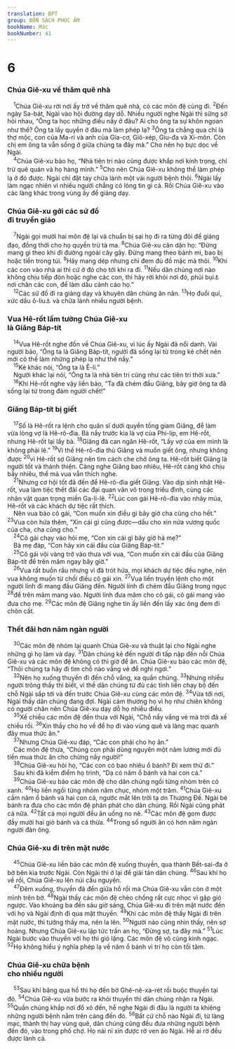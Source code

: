 ```yaml
---
translation: BPT
group: BỐN SÁCH PHÚC ÂM
bookName: Mác 
bookNumber: 41
---
```


<div class="title"><h1>6</h1><h3>Chúa Giê-xu về thăm quê nhà</h3></div>
<span class="verse mac_6_1"> <sup>1</sup>Chúa Giê-xu rời nơi ấy trở về thăm quê nhà, có các môn đệ cùng đi.</span>
<span class="verse mac_6_2"><sup>2</sup>Đến ngày Sa-bát, Ngài vào hội đường dạy dỗ. Nhiều người nghe Ngài thì sững sờ hỏi nhau, “Ông ta học những điều nầy ở đâu? Ai cho ông ta sự khôn ngoan như thế? Ông ta lấy quyền ở đâu mà làm phép lạ?</span>
<span class="verse mac_6_3"><sup>3</sup>Ông ta chẳng qua chỉ là thợ mộc, con của Ma-ri và anh của Gia-cơ, Giô-xép, Giu-đa và Xi-môn. Còn chị em ông ta vẫn sống ở giữa chúng ta đây mà.” Cho nên họ bực dọc về Ngài.<br/></span>
<span class="verse mac_6_4"> <sup>4</sup>Chúa Giê-xu bảo họ, “Nhà tiên tri nào cũng được khắp nơi kính trọng, chỉ trừ quê quán và họ hàng mình.”</span>
<span class="verse mac_6_5"><sup>5</sup>Cho nên Chúa Giê-xu không thể làm phép lạ ở đó được. Ngài chỉ đặt tay chữa lành một vài người bệnh thôi.</span>
<span class="verse mac_6_6"><sup>6</sup>Ngài lấy làm ngạc nhiên vì nhiều người chẳng có lòng tin gì cả. Rồi Chúa Giê-xu vào các làng khác trong vùng ấy để giảng dạy.<br/></span>
<div class="title"><h3>Chúa Giê-xu gởi các sứ đồ<br/>đi truyền giáo</h3></div>
<span class="verse mac_6_7"> <sup>7</sup>Ngài gọi mười hai môn đệ lại và chuẩn bị sai họ đi ra từng đôi để giảng đạo, đồng thời cho họ quyền trừ tà ma.</span>
<span class="verse mac_6_8"><sup>8</sup>Chúa Giê-xu căn dặn họ: “Đừng mang gì theo khi đi đường ngoài cây gậy. Đừng mang theo bánh mì, bao bị hoặc tiền trong túi.</span>
<span class="verse mac_6_9"><sup>9</sup>Hãy mang dép nhưng chỉ đem đủ đồ mặc mà thôi.</span>
<span class="verse mac_6_10"><sup>10</sup>Khi các con vào nhà ai thì cứ ở đó cho tới khi ra đi.</span>
<span class="verse mac_6_11"><sup>11</sup>Nếu dân chúng nơi nào không chịu tiếp đón hoặc nghe các con, thì hãy rời khỏi nơi đó, phủi bụi<a data-toggle="tooltip" data-placement="bottom" title="Một dấu hiệu cảnh cáo, có nghĩa là các môn đệ gạt bỏ những người ấy.">⚓</a> nơi chân các con, để làm dấu cảnh cáo họ.”<br/></span>
<span class="verse mac_6_12"> <sup>12</sup>Các sứ đồ đi ra giảng dạy và khuyên dân chúng ăn năn.</span>
<span class="verse mac_6_13"><sup>13</sup>Họ đuổi quỉ, xức dầu ô-liu<a data-toggle="tooltip" data-placement="bottom" title="Dầu ô-liu dùng làm thuốc trị bệnh.">⚓</a> và chữa lành nhiều người bệnh.<br/></span>
<div class="title"><h3>Vua Hê-rốt lầm tưởng Chúa Giê-xu<br/>là Giăng Báp-tít</h3></div>
<span class="verse mac_6_14"> <sup>14</sup>Vua Hê-rốt nghe đồn về Chúa Giê-xu, vì lúc ấy Ngài đã nổi danh. Vài người bảo, “Ông ta là Giăng Báp-tít, người đã sống lại từ trong kẻ chết nên mới có thể làm những phép lạ như thế nầy.”<br/></span>
<span class="verse mac_6_15"> <sup>15</sup>Kẻ khác nói, “Ông ta là Ê-li.”<br/> Người khác lại nói, “Ông ta là nhà tiên tri cũng như các tiên tri thời xưa.”<br/></span>
<span class="verse mac_6_16"> <sup>16</sup>Khi Hê-rốt nghe vậy liền bảo, “Ta đã chém đầu Giăng, bây giờ ông ta đã sống lại từ trong đám người chết!”<br/></span>
<div class="title"><h3>Giăng Báp-tít bị giết</h3></div>
<span class="verse mac_6_17"> <sup>17</sup>Số là Hê-rốt ra lệnh cho quân sĩ dưới quyền tống giam Giăng, để làm vừa lòng vợ là Hê-rô-đia. Bà nầy trước kia là vợ của Phi-líp, em Hê-rốt, nhưng Hê-rốt lại lấy bà.</span>
<span class="verse mac_6_18"><sup>18</sup>Giăng đã can ngăn Hê-rốt, “Lấy vợ của em mình là không phải lẽ.”</span>
<span class="verse mac_6_19"><sup>19</sup>Vì thế Hê-rô-đia thù Giăng và muốn giết ông, nhưng không được</span>
<span class="verse mac_6_20"><sup>20</sup>vì Hê-rốt sợ Giăng nên tìm cách che chở ông ta. Hê-rốt biết Giăng là người tốt và thánh thiện. Càng nghe Giăng bao nhiêu, Hê-rốt càng khó chịu bấy nhiêu, thế mà vua vẫn thích nghe.<br/></span>
<span class="verse mac_6_21"> <sup>21</sup>Nhưng cơ hội tốt đã đến để Hê-rô-đia giết Giăng. Vào dịp sinh nhật Hê-rốt, vua làm tiệc thết đãi các đại quan văn võ trong triều đình, cùng các nhân vật quan trọng miền Ga-li-lê.</span>
<span class="verse mac_6_22"><sup>22</sup>Lúc con gái Hê-rô-đia vào nhảy múa, Hê-rốt và các khách dự tiệc rất thích.<br/> Nên vua bảo cô gái, “Con muốn xin điều gì bây giờ cha cũng cho hết.”</span>
<span class="verse mac_6_23"><sup>23</sup>Vua còn hứa thêm, “Xin cái gì cũng được—dầu cho xin nửa vương quốc của cha, cha cũng cho.”<br/></span>
<span class="verse mac_6_24"> <sup>24</sup>Cô gái chạy vào hỏi mẹ, “Con xin cái gì bây giờ hả mẹ?”<br/> Bà mẹ đáp, “Con hãy xin cái đầu của Giăng Báp-tít.”<br/></span>
<span class="verse mac_6_25"> <sup>25</sup>Cô gái vội vàng trở vào thưa với vua, “Con muốn xin cái đầu của Giăng Báp-tít để trên mâm ngay bây giờ.”<br/></span>
<span class="verse mac_6_26"> <sup>26</sup>Vua rất buồn rầu nhưng vì đã trót hứa, mọi khách dự tiệc đều nghe, nên vua không muốn từ chối điều cô gái xin.</span>
<span class="verse mac_6_27"><sup>27</sup>Vua liền truyền lệnh cho một người lính đi mang đầu Giăng đến. Người lính đi chém đầu Giăng trong ngục</span>
<span class="verse mac_6_28"><sup>28</sup>để trên mâm mang vào. Người lính đưa mâm cho cô gái, cô gái mang vào đưa cho mẹ.</span>
<span class="verse mac_6_29"><sup>29</sup>Các môn đệ Giăng nghe tin ấy liền đến lấy xác ông đem đi chôn cất.<br/></span>
<div class="title"><h3>Thết đãi hơn năm ngàn người</h3></div>
<span class="verse mac_6_30"> <sup>30</sup>Các môn đệ nhóm lại quanh Chúa Giê-xu và thuật lại cho Ngài nghe những gì họ làm và dạy.</span>
<span class="verse mac_6_31"><sup>31</sup>Dân chúng kẻ đến người đi tấp nập đến nỗi Chúa Giê-xu và các môn đệ không có thì giờ để ăn. Chúa Giê-xu bảo các môn đệ, “Thôi chúng ta hãy đi tìm chỗ nào vắng vẻ để nghỉ ngơi.”<br/></span>
<span class="verse mac_6_32"> <sup>32</sup>Nên họ xuống thuyền đi đến chỗ vắng, xa quần chúng.</span>
<span class="verse mac_6_33"><sup>33</sup>Nhưng nhiều người trông thấy thì biết, vì thế dân chúng từ đủ các tỉnh liền chạy bộ đến chỗ Ngài sắp tới và đến trước Chúa Giê-xu cùng các môn đệ.</span>
<span class="verse mac_6_34"><sup>34</sup>Vừa tới nơi, Ngài thấy dân chúng đang đợi. Ngài cảm thương họ vì họ như chiên không có người chăn nên Chúa Giê-xu dạy dỗ họ nhiều điều.<br/></span>
<span class="verse mac_6_35"> <sup>35</sup>Xế chiều các môn đệ đến thưa với Ngài, “Chỗ nầy vắng vẻ mà trời đã xế chiều rồi.</span>
<span class="verse mac_6_36"><sup>36</sup>Xin thầy cho họ về để họ đi vào vùng quê và làng mạc quanh đây mua thức ăn.”<br/></span>
<span class="verse mac_6_37"> <sup>37</sup>Nhưng Chúa Giê-xu đáp, “Các con phải cho họ ăn.”<br/> Các môn đệ thưa, “Chúng con phải dùng nguyên một năm lương mới đủ tiền mua thức ăn cho chừng nầy người!”<br/></span>
<span class="verse mac_6_38"> <sup>38</sup>Chúa Giê-xu hỏi họ, “Các con có bao nhiêu ổ bánh? Đi xem thử đi.”<br/> Sau khi đã kiểm điểm họ trình, “Dạ có năm ổ bánh và hai con cá.”<br/></span>
<span class="verse mac_6_39"> <sup>39</sup>Chúa Giê-xu bảo các môn đệ cho dân chúng ngồi từng nhóm trên cỏ xanh.</span>
<span class="verse mac_6_40"><sup>40</sup>Họ liền ngồi từng nhóm năm chục, nhóm một trăm.</span>
<span class="verse mac_6_41"><sup>41</sup>Chúa Giê-xu cầm năm ổ bánh và hai con cá, ngước mắt lên trời tạ ơn Thượng Đế. Ngài bẻ bánh ra đưa cho các môn đệ phân phát cho dân chúng. Rồi Ngài cũng phát cá nữa.</span>
<span class="verse mac_6_42"><sup>42</sup>Tất cả mọi người đều ăn uống no nê.</span>
<span class="verse mac_6_43"><sup>43</sup>Các môn đệ gom được đầy mười hai giỏ bánh và cá thừa.</span>
<span class="verse mac_6_44"><sup>44</sup>Trong số người ăn có hơn năm ngàn người đàn ông.<br/></span>
<div class="title"><h3>Chúa Giê-xu đi trên mặt nước</h3></div>
<span class="verse mac_6_45"> <sup>45</sup>Chúa Giê-xu liền bảo các môn đệ xuống thuyền, qua thành Bết-sai-đa ở bờ bên kia trước Ngài. Còn Ngài thì ở lại để giải tán dân chúng.</span>
<span class="verse mac_6_46"><sup>46</sup>Sau khi họ về rồi, Chúa Giê-xu lên núi cầu nguyện.<br/></span>
<span class="verse mac_6_47"> <sup>47</sup>Đêm xuống, thuyền đã đến giữa hồ rồi mà Chúa Giê-xu vẫn còn ở một mình trên bờ.</span>
<span class="verse mac_6_48"><sup>48</sup>Ngài thấy các môn đệ chèo chống rất cực nhọc vì gặp gió ngược. Vào khoảng ba đến sáu giờ sáng, Chúa Giê-xu đi trên mặt nước đến với họ và Ngài định đi qua mặt thuyền.</span>
<span class="verse mac_6_49"><sup>49</sup>Khi các môn đệ thấy Ngài đi trên mặt nước, thì tưởng thấy ma, nên la lên.</span>
<span class="verse mac_6_50"><sup>50</sup>Người nào cũng nhìn thấy, nên sợ hoảng. Nhưng Chúa Giê-xu lập tức trấn an họ, “Đừng sợ, ta đây mà.”</span>
<span class="verse mac_6_51"><sup>51</sup>Lúc Ngài bước vào thuyền với họ thì gió lặng. Các môn đệ vô cùng kinh ngạc.</span>
<span class="verse mac_6_52"><sup>52</sup>Họ không hiểu ý nghĩa phép lạ về năm ổ bánh vì trí họ còn tối tăm.<br/></span>
<div class="title"><h3>Chúa Giê-xu chữa bệnh<br/>cho nhiều người</h3></div>
<span class="verse mac_6_53"> <sup>53</sup>Sau khi băng qua hồ thì họ đến bờ Ghê-nê-xa-rét rồi buộc thuyền tại đó.</span>
<span class="verse mac_6_54"><sup>54</sup>Chúa Giê-xu vừa bước ra khỏi thuyền thì dân chúng nhận ra Ngài.</span>
<span class="verse mac_6_55"><sup>55</sup>Quần chúng khắp nơi đổ xô đến, hễ nghe Ngài đi đâu là người ta khiêng những người bệnh nằm trên cáng đến đó.</span>
<span class="verse mac_6_56"><sup>56</sup>Bất cứ chỗ nào Ngài đi, từ làng mạc, thành thị hay vùng quê, dân chúng cũng đều đưa những người bệnh đến đó, vào trong phố chợ. Họ nài nỉ xin được rờ ven áo Ngài. Hễ ai rờ đều được lành cả.<br/></span>

